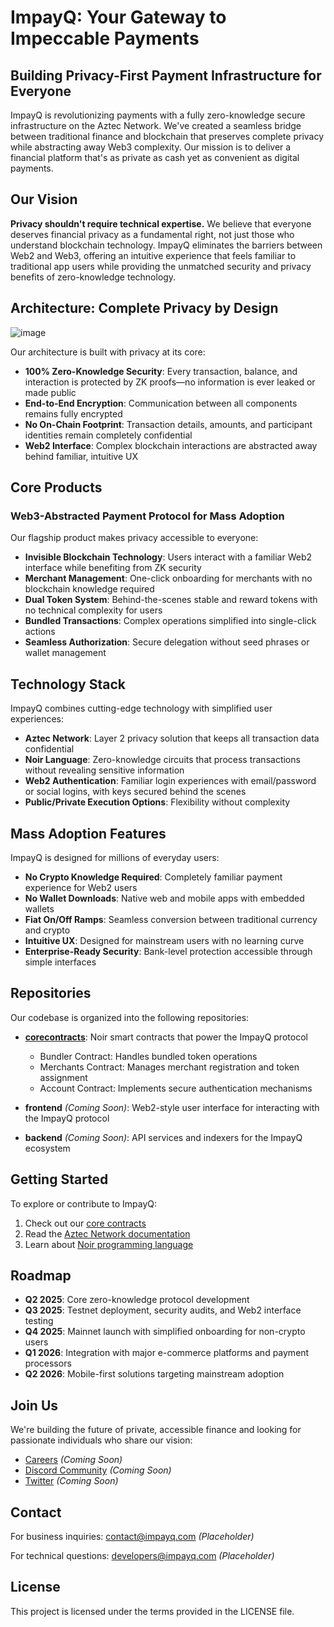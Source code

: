 # ImpayQ: Your Gateway to Impeccable Payments

## Building Privacy-First Payment Infrastructure for Everyone

ImpayQ is revolutionizing payments with a fully zero-knowledge secure infrastructure on the Aztec Network. We've created a seamless bridge between traditional finance and blockchain that preserves complete privacy while abstracting away Web3 complexity. Our mission is to deliver a financial platform that's as private as cash yet as convenient as digital payments.

## Our Vision

**Privacy shouldn't require technical expertise.** We believe that everyone deserves financial privacy as a fundamental right, not just those who understand blockchain technology. ImpayQ eliminates the barriers between Web2 and Web3, offering an intuitive experience that feels familiar to traditional app users while providing the unmatched security and privacy benefits of zero-knowledge technology.

## Architecture: Complete Privacy by Design

![image](https://github.com/user-attachments/assets/61a5c9bf-f394-46b2-80bf-7dd3f8bfc17e)

Our architecture is built with privacy at its core:

- **100% Zero-Knowledge Security**: Every transaction, balance, and interaction is protected by ZK proofs—no information is ever leaked or made public
- **End-to-End Encryption**: Communication between all components remains fully encrypted
- **No On-Chain Footprint**: Transaction details, amounts, and participant identities remain completely confidential
- **Web2 Interface**: Complex blockchain interactions are abstracted away behind familiar, intuitive UX

## Core Products

### Web3-Abstracted Payment Protocol for Mass Adoption

Our flagship product makes privacy accessible to everyone:

- **Invisible Blockchain Technology**: Users interact with a familiar Web2 interface while benefiting from ZK security
- **Merchant Management**: One-click onboarding for merchants with no blockchain knowledge required
- **Dual Token System**: Behind-the-scenes stable and reward tokens with no technical complexity for users
- **Bundled Transactions**: Complex operations simplified into single-click actions
- **Seamless Authorization**: Secure delegation without seed phrases or wallet management

## Technology Stack

ImpayQ combines cutting-edge technology with simplified user experiences:

- **Aztec Network**: Layer 2 privacy solution that keeps all transaction data confidential
- **Noir Language**: Zero-knowledge circuits that process transactions without revealing sensitive information
- **Web2 Authentication**: Familiar login experiences with email/password or social logins, with keys secured behind the scenes
- **Public/Private Execution Options**: Flexibility without complexity

## Mass Adoption Features

ImpayQ is designed for millions of everyday users:

- **No Crypto Knowledge Required**: Completely familiar payment experience for Web2 users
- **No Wallet Downloads**: Native web and mobile apps with embedded wallets
- **Fiat On/Off Ramps**: Seamless conversion between traditional currency and crypto
- **Intuitive UX**: Designed for mainstream users with no learning curve
- **Enterprise-Ready Security**: Bank-level protection accessible through simple interfaces

## Repositories

Our codebase is organized into the following repositories:

- [**corecontracts**](https://github.com/IMPAYQ/Core-Contracts): Noir smart contracts that power the ImpayQ protocol
  - Bundler Contract: Handles bundled token operations
  - Merchants Contract: Manages merchant registration and token assignment
  - Account Contract: Implements secure authentication mechanisms
  
- **frontend** *(Coming Soon)*: Web2-style user interface for interacting with the ImpayQ protocol
  
- **backend** *(Coming Soon)*: API services and indexers for the ImpayQ ecosystem

## Getting Started

To explore or contribute to ImpayQ:

1. Check out our [core contracts](https://github.com/IMPAYQ/Core-Contracts)
2. Read the [Aztec Network documentation](https://docs.aztec.network/)
3. Learn about [Noir programming language](https://noir-lang.org/)

## Roadmap

- **Q2 2025**: Core zero-knowledge protocol development
- **Q3 2025**: Testnet deployment, security audits, and Web2 interface testing
- **Q4 2025**: Mainnet launch with simplified onboarding for non-crypto users
- **Q1 2026**: Integration with major e-commerce platforms and payment processors
- **Q2 2026**: Mobile-first solutions targeting mainstream adoption

## Join Us

We're building the future of private, accessible finance and looking for passionate individuals who share our vision:

- [Careers](https://example.com/careers) *(Coming Soon)*
- [Discord Community](https://example.com/discord) *(Coming Soon)*
- [Twitter](https://twitter.com/impayq) *(Coming Soon)*

## Contact

For business inquiries: contact@impayq.com *(Placeholder)*

For technical questions: developers@impayq.com *(Placeholder)*

## License

This project is licensed under the terms provided in the LICENSE file.
